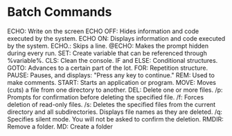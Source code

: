 # Batch Commands

ECHO: Write on the screen
ECHO OFF: Hides information and code executed by the system.
ECHO ON: Displays information and code executed by the system.
ECHO.: Skips a line.
@ECHO: Makes the prompt hidden during every run.
SET: Create variable that can be referenced through %variable%.
CLS: Clean the console.
IF and ELSE: Conditional structures.
GOTO: Advances to a certain part of the lot.
FOR: Repetition structure.
PAUSE: Pauses, and displays: "Press any key to continue."
REM: Used to make comments.
START: Starts an application or program.
MOVE: Moves (cuts) a file from one directory to another.
DEL: Delete one or more files.
  /p: Prompts for confirmation before deleting the specified file.
  /f: Forces deletion of read-only files.
  /s: Deletes the specified files from the current directory and all subdirectories. Displays file names as they are deleted.
  /q: Specifies silent mode. You will not be asked to confirm the deletion.
RMDIR: Remove a folder.
MD: Create a folder
